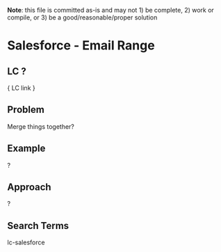 **Note**: this file is committed as-is and may not 1) be complete, 2) work or compile, or 3) be a good/reasonable/proper solution


# Salesforce - Email Range
## LC ?
{ LC link }

## Problem
Merge things together?

## Example
?

## Approach
?

## Search Terms
lc-salesforce